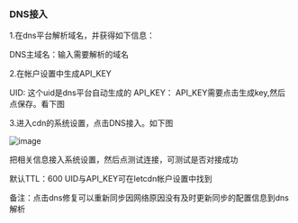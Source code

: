 ### DNS接入

1.在dns平台解析域名，并获得如下信息：

DNS主域名：输入需要解析的域名

2.在帐户设置中生成API_KEY

UID: 这个uid是dns平台自动生成的
API_KEY： API_KEY需要点击生成key,然后点保存。看下图

3.进入cdn的系统设置，点击DNS接入。如下图

![image](https://user-images.githubusercontent.com/90588289/133720402-1d73883d-6043-462f-80d4-02969af07119.png)

把相关信息接入系统设置，然后点测试连接，可测试是否对接成功

默认TTL：600
UID与API_KEY可在letcdn帐户设置中找到

备注：点击dns修复可以重新同步因网络原因没有及时更新同步的配置信息到dns解析
